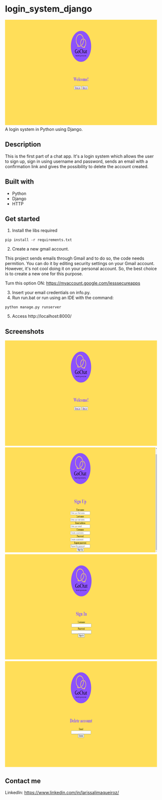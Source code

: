 # login_system_django
<img src="assets/home.png" width="700" height= "350" title="homepage">
A login system in Python using Django.

## Description
This is the first part of a chat app. It's a login system which allows the user to sign up, sign in using username and password, sends an email with a confirmation link and gives the possibility to delete the account created.

## Built with
* Python
* Django
* HTTP

## Get started
1. Install the libs required
```
pip install -r requirements.txt
```
2. Create a new gmail account.

This project sends emails through Gmail and to do so, the code needs permition. You can do it by editing security settings on your Gmail account. However, it's not cool doing it on your personal account. So, the best choice is to create a new one for this purpose.

Turn this option ON: https://myaccount.google.com/lesssecureapps

3. Insert your email credentials on info.py.
4. Run run.bat or run using an IDE with the command:
```
python manage.py runserver
```
5. Access http://localhost:8000/

## Screenshots
<img src="assets/home.png" width="700" height= "350" title="homepage">
<img src="assets/sign up.png" width="700" height= "350" title="signup page">
<img src="assets/sign in.png" width="700" height= "350" title="signin page">
<img src="assets/delete.png" width="700" height= "350" title="delete">

## Contact me
LinkedIn: https://www.linkedin.com/in/larissalimaqueiroz/